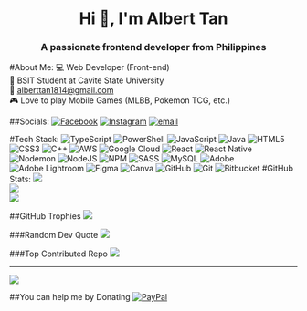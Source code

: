 <h1 align="center" font-style="">Hi 👋, I'm Albert Tan</h1>
<h3 align="center">A passionate frontend developer from Philippines</h3>

#About Me:
💻 Web Developer (Front-end)<br>📖 BSIT Student at Cavite State University<br>📧 alberttan1814@gmail.com<br>🎮 Love to play Mobile Games (MLBB, Pokemon TCG, etc.)<br>


##Socials:
[![Facebook](https://img.shields.io/badge/Facebook-%231877F2.svg?logo=Facebook&logoColor=white)](https://facebook.com/abtttan/) [![Instagram](https://img.shields.io/badge/Instagram-%23E4405F.svg?logo=Instagram&logoColor=white)](https://instagram.com/@atan.dev) [![email](https://img.shields.io/badge/Email-D14836?logo=gmail&logoColor=white)](mailto:alberttan1814@gmail.com) 

#Tech Stack:
![TypeScript](https://img.shields.io/badge/typescript-%23007ACC.svg?style=flat&logo=typescript&logoColor=white) ![PowerShell](https://img.shields.io/badge/PowerShell-%235391FE.svg?style=flat&logo=powershell&logoColor=white) ![JavaScript](https://img.shields.io/badge/javascript-%23323330.svg?style=flat&logo=javascript&logoColor=%23F7DF1E) ![Java](https://img.shields.io/badge/java-%23ED8B00.svg?style=flat&logo=openjdk&logoColor=white) ![HTML5](https://img.shields.io/badge/html5-%23E34F26.svg?style=flat&logo=html5&logoColor=white) ![CSS3](https://img.shields.io/badge/css3-%231572B6.svg?style=flat&logo=css3&logoColor=white) ![C++](https://img.shields.io/badge/c++-%2300599C.svg?style=flat&logo=c%2B%2B&logoColor=white) ![AWS](https://img.shields.io/badge/AWS-%23FF9900.svg?style=flat&logo=amazon-aws&logoColor=white) ![Google Cloud](https://img.shields.io/badge/GoogleCloud-%234285F4.svg?style=flat&logo=google-cloud&logoColor=white) ![React](https://img.shields.io/badge/react-%2320232a.svg?style=flat&logo=react&logoColor=%2361DAFB) ![React Native](https://img.shields.io/badge/react_native-%2320232a.svg?style=flat&logo=react&logoColor=%2361DAFB) ![Nodemon](https://img.shields.io/badge/NODEMON-%23323330.svg?style=flat&logo=nodemon&logoColor=%BBDEAD) ![NodeJS](https://img.shields.io/badge/node.js-6DA55F?style=flat&logo=node.js&logoColor=white) ![NPM](https://img.shields.io/badge/NPM-%23CB3837.svg?style=flat&logo=npm&logoColor=white) ![SASS](https://img.shields.io/badge/SASS-hotpink.svg?style=flat&logo=SASS&logoColor=white) ![MySQL](https://img.shields.io/badge/mysql-4479A1.svg?style=flat&logo=mysql&logoColor=white) ![Adobe](https://img.shields.io/badge/adobe-%23FF0000.svg?style=flat&logo=adobe&logoColor=white) ![Adobe Lightroom](https://img.shields.io/badge/Adobe%20Lightroom-31A8FF.svg?style=flat&logo=Adobe%20Lightroom&logoColor=white) ![Figma](https://img.shields.io/badge/figma-%23F24E1E.svg?style=flat&logo=figma&logoColor=white) ![Canva](https://img.shields.io/badge/Canva-%2300C4CC.svg?style=flat&logo=Canva&logoColor=white) ![GitHub](https://img.shields.io/badge/github-%23121011.svg?style=flat&logo=github&logoColor=white) ![Git](https://img.shields.io/badge/git-%23F05033.svg?style=flat&logo=git&logoColor=white) ![Bitbucket](https://img.shields.io/badge/bitbucket-%230047B3.svg?style=flat&logo=bitbucket&logoColor=white)
#GitHub Stats:
![](https://github-readme-stats.vercel.app/api?username=snart0000&theme=dark&hide_border=false&include_all_commits=false&count_private=false)<br/>
![](https://nirzak-streak-stats.vercel.app/?user=snart0000&theme=dark&hide_border=false)<br/>
![](https://github-readme-stats.vercel.app/api/top-langs/?username=snart0000&theme=dark&hide_border=false&include_all_commits=false&count_private=false&layout=compact)

##GitHub Trophies
![](https://github-profile-trophy.vercel.app/?username=snart0000&theme=nightowl&no-frame=true&no-bg=false&margin-w=4)

###Random Dev Quote
![](https://quotes-github-readme.vercel.app/api?type=horizontal&theme=radical)

###Top Contributed Repo
![](https://github-contributor-stats.vercel.app/api?username=snart0000&limit=5&theme=github_dark&combine_all_yearly_contributions=true)

---
[![](https://visitcount.itsvg.in/api?id=snart0000&icon=2&color=2)](https://visitcount.itsvg.in)

  ##You can help me by Donating
  [![PayPal](https://img.shields.io/badge/PayPal-00457C?style=for-the-badge&logo=paypal&logoColor=white)](https://paypal.me/@alberttan00) 

  
<!-- Proudly created with GPRM ( https://gprm.itsvg.in ) -->
